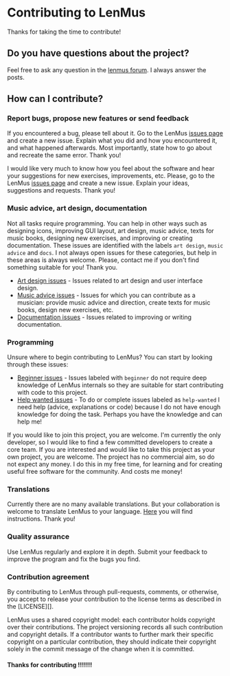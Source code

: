 # Contributing to LenMus

Thanks for taking the time to contribute!


## **Do you have questions about the project?**

Feel free to ask any question in the [lenmus forum](https://sourceforge.net/p/lenmus/discussion/). I always answer the posts.


## How can I contribute?

### Report bugs, propose new features or send feedback

If you encountered a bug, please tell about it. Go to the LenMus [issues page](https://github.com/lenmus/lenmus/issues) and create a new issue. Explain what you did and how you encountered it, and what happened afterwards. Most importantly, state how to go about and recreate the same error. Thank you!

I would like very much to know how you feel about the software and hear your suggestions for new exercises, improvements, etc. Please, go to the LenMus [issues page](https://github.com/lenmus/lenmus/issues) and create a new issue. Explain your ideas, suggestions and requests. Thank you!


### Music advice, art design, documentation

Not all tasks require programming. You can help in other ways such as designing icons, improving GUI layout, art design, music advice, texts for music books, designing new exercises, and improving or creating documentation. These issues are identified with the labels `art design`, `music advice` and `docs`. I not always open issues for these categories, but help in these areas is always welcome. Please, contact me if you don't find something suitable for you! Thank you.

* [Art design issues][art-design] - Issues related to art design and user interface design.
* [Music advice issues][music-advice] - Issues for which you can contribute as a musician: provide music advice and direction, create texts for music books, design new exercises, etc.
* [Documentation issues][docs] - Issues related to improving or writing documentation.



### Programming

Unsure where to begin contributing to LenMus? You can start by looking through these issues:

* [Beginner issues][beginner] - Issues labeled with `beginner` do not require deep knowledge of LenMus internals so they are suitable for start contributing with code to this project.
* [Help wanted issues][help-wanted] - To do or complete issues labeled as `help-wanted` I need help (advice, explanations or code) because I do not have enough knowledge for doing the task. Perhaps you have the knowledge and can help me!

If you would like to join this project, you are welcome. I'm currently the only developer, so I would like to find a few committed developers to create a core team. If you are interested and would like to take this project as your own project, you are welcome. The project has no commercial aim, so do not expect any money. I do this in my free time, for learning and for creating useful free software for the community. And costs me money!


### Translations

Currently there are no many available translations. But your collaboration is welcome to translate LenMus to your language. [Here](http://www.lenmus.org/en/phonascus/translation_instructions) you will find instructions. Thank you!


### Quality assurance

Use LenMus regularly and explore it in depth. Submit your feedback to improve the program and fix the bugs you find.



### Contribution agreement

By contributing to LenMus through pull-requests, comments,
or otherwise, you accept to release your contribution to the
license terms as described in the [LICENSE][].

LenMus uses a shared copyright model: each contributor holds copyright over
their contributions. The project versioning records all such
contribution and copyright details. If a contributor wants to further mark
their specific copyright on a particular contribution, they should indicate
their copyright solely in the commit message of the change when it is
committed.



#### Thanks for contributing !!!!!!!


[beginner]:https://github.com/lenmus/lenmus/labels/beginner
[help-wanted]:https://github.com/lenmus/lenmus/labels/help%20wanted
[art-design]:https://github.com/lenmus/lenmus/labels/art%20design
[music-advice]:https://github.com/lenmus/lenmus/labels/music%20advice
[docs]:https://github.com/lenmus/lenmus/labels/docs


